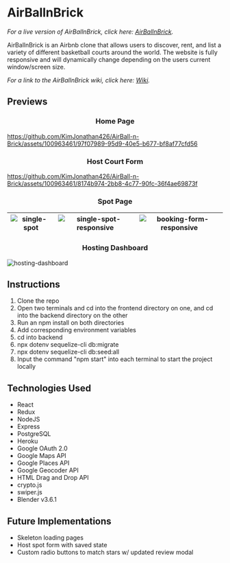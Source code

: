 # AirBallnBrick

_For a live version of AirBallnBrick, click here: [AirBallnBrick](https://airball-n-brick.herokuapp.com/)._

AirBallnBrick is an Airbnb clone that allows users to discover, rent, and list a variety of different basketball courts around the world. The website is fully responsive and will dynamically change depending on the users current window/screen size.

_For a link to the AirBallnBrick wiki, click here: [Wiki](https://github.com/KimJonathan426/AirBall-n-Brick/wiki)._


## Previews

<h3 align="center">
  Home Page
</h3>

https://github.com/KimJonathan426/AirBall-n-Brick/assets/100963461/97f07989-95d9-40e5-b677-bf8af77cfd56


<h3 align="center">
  Host Court Form
</h3>

https://github.com/KimJonathan426/AirBall-n-Brick/assets/100963461/8174b974-2bb8-4c77-90fc-36f4ae69873f


<h3 align="center">
  Spot Page
</h3>

![single-spot](https://github.com/KimJonathan426/AirBall-n-Brick/assets/100963461/78fec1d8-8399-4442-b413-1f892ba249f7) | ![single-spot-responsive](https://github.com/KimJonathan426/AirBall-n-Brick/assets/100963461/fbf40014-16ad-488c-8b7d-a8abc122ac85) | ![booking-form-responsive](https://github.com/KimJonathan426/AirBall-n-Brick/assets/100963461/47581a07-deb9-47be-93fa-a0b37b584cec)
:---------------------:|:----------------------:|:----------------------:

<h3 align="center">
  Hosting Dashboard
</h3>

![hosting-dashboard](https://github.com/KimJonathan426/AirBall-n-Brick/assets/100963461/7af5097d-f533-488d-84ce-ca25f7be4fe9)


## Instructions
1. Clone the repo
2. Open two terminals and cd into the frontend directory on one, and cd into the backend directory on the other
3. Run an npm install on both directories
4. Add corresponding environment variables
5. cd into backend
6. npx dotenv sequelize-cli db:migrate
7. npx dotenv sequelize-cli db:seed:all
8. Input the command "npm start" into each terminal to start the project locally


## Technologies Used
- React
- Redux
- NodeJS
- Express
- PostgreSQL
- Heroku
- Google OAuth 2.0
- Google Maps API
- Google Places API
- Google Geocoder API
- HTML Drag and Drop API
- crypto.js
- swiper.js
- Blender v3.6.1


## Future Implementations
- Skeleton loading pages
- Host spot form with saved state
- Custom radio buttons to match stars w/ updated review modal
